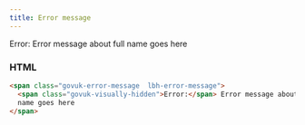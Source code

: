 ```yaml
---
title: Error message
---
```


<span class="govuk-error-message  lbh-error-message">
<span class="govuk-visually-hidden">Error:</span> Error message about full name goes here
</span>

### HTML

```html
<span class="govuk-error-message  lbh-error-message">
  <span class="govuk-visually-hidden">Error:</span> Error message about full
  name goes here
</span>
```
